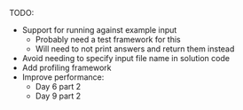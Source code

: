 TODO:
- Support for running against example input
    - Probably need a test framework for this
    - Will need to not print answers and return them instead
- Avoid needing to specify input file name in solution code
- Add profiling framework
- Improve performance:
    - Day 6 part 2
    - Day 9 part 2

